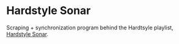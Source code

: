 # Hardstyle Sonar

Scraping + synchronization program behind the Hardtsyle playlist, [Hardstyle Sonar](https://open.spotify.com/playlist/0J4ajfoQIajAnderVJZDgl?si=ebe5d9dda5af4ea9).
